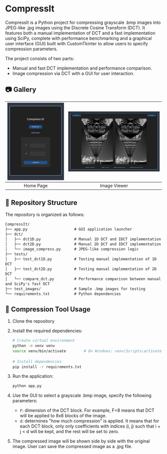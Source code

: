 # CompressIt

CompressIt is a Python project for compressing grayscale .bmp images into JPEG-like .jpg images using the Discrete Cosine Transform (DCT). It features both a manual implementation of DCT and a fast implementation using SciPy, complete with performance benchmarking and a graphical user interface (GUI) built with CustomTkinter to allow users to specify compression parameters.

The project consists of two parts:

- Manual and fast DCT implementation and performance comparison.
- Image compression via DCT with a GUI for user interaction.

## 📷 Gallery
| ![](screenshots/homepage.png) | ![](screenshots/imageviewer.png) |
| :---------------------------: | :------------------------------: |
|             Home Page         |         Image Viewer             |


## 🧱 Repository Structure

The repository is organized as follows:

```
CompressIt/
├── app.py                     # GUI application launcher
├── dct/
│   ├── dct1D.py               # Manual 1D DCT and IDCT implementation
│   ├── dct2D.py               # Manual 2D DCT and IDCT implementation
│   └── image_compress.py      # JPEG-like compression logic
├── tests/
│   ├── test_dct1D.py          # Testing manual implementation of 1D DCT
│   ├── test_dct2D.py          # Testing manual implementation of 2D DCT
│   └── compare_dct.py         # Performance comparison between manual and SciPy's fast DCT
├── test_images/               # Sample .bmp images for testing
└── requirements.txt           # Python dependencies
```

## 🚀 Compression Tool Usage

1. Clone the repository
2. Install the required dependencies:

   ```bash
   # Create virtual environment
   python -m venv venv
   source venv/bin/activate        # On Windows: venv\Scripts\activate

   # Install dependencies
   pip install -r requirements.txt
   ```

3. Run the application:
   ```bash
   python app.py
   ```
4. Use the GUI to select a grayscale .bmp image, specify the following parameters:
   - `F`: dimension of the DCT block. For example, F=8 means that DCT will be applied to 8x8 blocks of the image.
   - `d`: determines "how much compression" is applied. It means that for each DCT block, only only coefficients with indices (i, j) such that i + j < d will be kept, and the rest will be set to zero.
5. The compressed image will be shown side by side with the original image. User can save the compressed image as a .jpg file.
